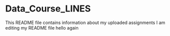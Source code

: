 # Data_Course_LINES
This README file contains information about my uploaded assignments
I am editing my README file
hello again
